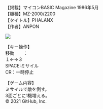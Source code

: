【掲載】マイコンBASIC Magazine 1986年5月  
【機種】MZ-2000/2200  
【タイトル】PHALANX  
【作者】ANPON  
  
[![](https://img.youtube.com/vi/3ruKaKkXwcw/0.jpg)](https://www.youtube.com/watch?v=3ruKaKkXwcw)  
  
【キー操作】  
移動　　：  
１←→３  
SPACE:ミサイル  
CR：一時停止  
  
【ゲーム内容】  
ミサイルで敵を倒す。  
3面ごとに1機増える。  
© 2021 GitHub, Inc.  
